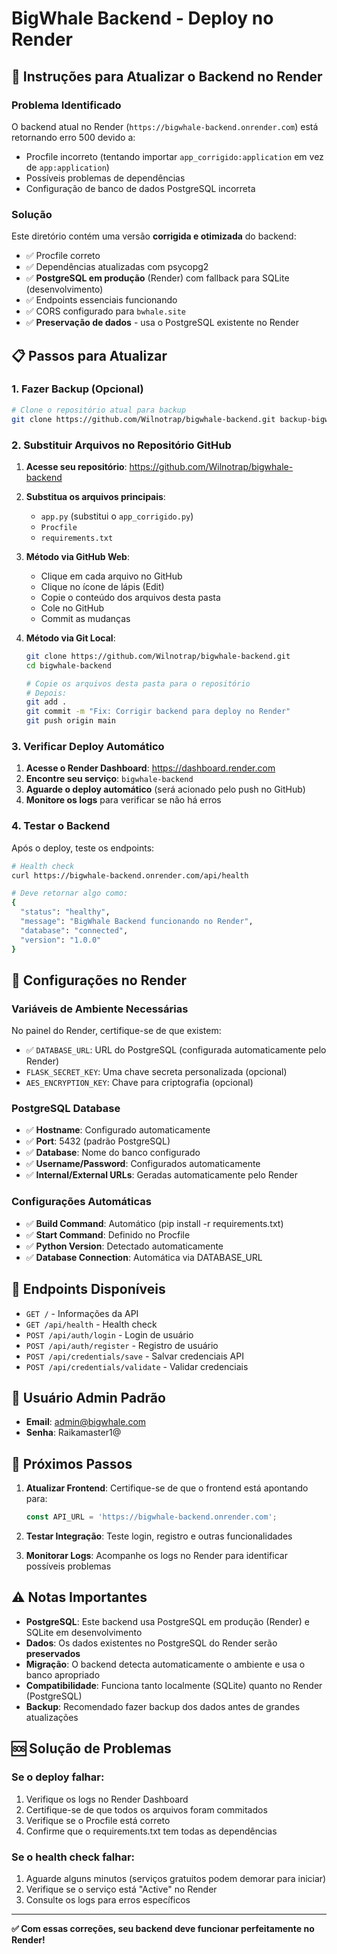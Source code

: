 # BigWhale Backend - Deploy no Render

## 🚀 Instruções para Atualizar o Backend no Render

### Problema Identificado
O backend atual no Render (`https://bigwhale-backend.onrender.com`) está retornando erro 500 devido a:
- Procfile incorreto (tentando importar `app_corrigido:application` em vez de `app:application`)
- Possíveis problemas de dependências
- Configuração de banco de dados PostgreSQL incorreta

### Solução
Este diretório contém uma versão **corrigida e otimizada** do backend:
- ✅ Procfile correto
- ✅ Dependências atualizadas com psycopg2
- ✅ **PostgreSQL em produção** (Render) com fallback para SQLite (desenvolvimento)
- ✅ Endpoints essenciais funcionando
- ✅ CORS configurado para `bwhale.site`
- ✅ **Preservação de dados** - usa o PostgreSQL existente no Render

## 📋 Passos para Atualizar

### 1. Fazer Backup (Opcional)
```bash
# Clone o repositório atual para backup
git clone https://github.com/Wilnotrap/bigwhale-backend.git backup-bigwhale
```

### 2. Substituir Arquivos no Repositório GitHub

1. **Acesse seu repositório**: https://github.com/Wilnotrap/bigwhale-backend

2. **Substitua os arquivos principais**:
   - `app.py` (substitui o `app_corrigido.py`)
   - `Procfile`
   - `requirements.txt`

3. **Método via GitHub Web**:
   - Clique em cada arquivo no GitHub
   - Clique no ícone de lápis (Edit)
   - Copie o conteúdo dos arquivos desta pasta
   - Cole no GitHub
   - Commit as mudanças

4. **Método via Git Local**:
   ```bash
   git clone https://github.com/Wilnotrap/bigwhale-backend.git
   cd bigwhale-backend
   
   # Copie os arquivos desta pasta para o repositório
   # Depois:
   git add .
   git commit -m "Fix: Corrigir backend para deploy no Render"
   git push origin main
   ```

### 3. Verificar Deploy Automático

1. **Acesse o Render Dashboard**: https://dashboard.render.com
2. **Encontre seu serviço**: `bigwhale-backend`
3. **Aguarde o deploy automático** (será acionado pelo push no GitHub)
4. **Monitore os logs** para verificar se não há erros

### 4. Testar o Backend

Após o deploy, teste os endpoints:

```bash
# Health check
curl https://bigwhale-backend.onrender.com/api/health

# Deve retornar algo como:
{
  "status": "healthy",
  "message": "BigWhale Backend funcionando no Render",
  "database": "connected",
  "version": "1.0.0"
}
```

## 🔧 Configurações no Render

### Variáveis de Ambiente Necessárias
No painel do Render, certifique-se de que existem:
- ✅ `DATABASE_URL`: URL do PostgreSQL (configurada automaticamente pelo Render)
- `FLASK_SECRET_KEY`: Uma chave secreta personalizada (opcional)
- `AES_ENCRYPTION_KEY`: Chave para criptografia (opcional)

### PostgreSQL Database
- ✅ **Hostname**: Configurado automaticamente
- ✅ **Port**: 5432 (padrão PostgreSQL)
- ✅ **Database**: Nome do banco configurado
- ✅ **Username/Password**: Configurados automaticamente
- ✅ **Internal/External URLs**: Geradas automaticamente pelo Render

### Configurações Automáticas
- ✅ **Build Command**: Automático (pip install -r requirements.txt)
- ✅ **Start Command**: Definido no Procfile
- ✅ **Python Version**: Detectado automaticamente
- ✅ **Database Connection**: Automática via DATABASE_URL

## 📱 Endpoints Disponíveis

- `GET /` - Informações da API
- `GET /api/health` - Health check
- `POST /api/auth/login` - Login de usuário
- `POST /api/auth/register` - Registro de usuário
- `POST /api/credentials/save` - Salvar credenciais API
- `POST /api/credentials/validate` - Validar credenciais

## 👤 Usuário Admin Padrão

- **Email**: admin@bigwhale.com
- **Senha**: Raikamaster1@

## 🔄 Próximos Passos

1. **Atualizar Frontend**: Certifique-se de que o frontend está apontando para:
   ```javascript
   const API_URL = 'https://bigwhale-backend.onrender.com';
   ```

2. **Testar Integração**: Teste login, registro e outras funcionalidades

3. **Monitorar Logs**: Acompanhe os logs no Render para identificar possíveis problemas

## ⚠️ Notas Importantes

- **PostgreSQL**: Este backend usa PostgreSQL em produção (Render) e SQLite em desenvolvimento
- **Dados**: Os dados existentes no PostgreSQL do Render serão **preservados**
- **Migração**: O backend detecta automaticamente o ambiente e usa o banco apropriado
- **Compatibilidade**: Funciona tanto localmente (SQLite) quanto no Render (PostgreSQL)
- **Backup**: Recomendado fazer backup dos dados antes de grandes atualizações

## 🆘 Solução de Problemas

### Se o deploy falhar:
1. Verifique os logs no Render Dashboard
2. Certifique-se de que todos os arquivos foram commitados
3. Verifique se o Procfile está correto
4. Confirme que o requirements.txt tem todas as dependências

### Se o health check falhar:
1. Aguarde alguns minutos (serviços gratuitos podem demorar para iniciar)
2. Verifique se o serviço está "Active" no Render
3. Consulte os logs para erros específicos

---

**✅ Com essas correções, seu backend deve funcionar perfeitamente no Render!**